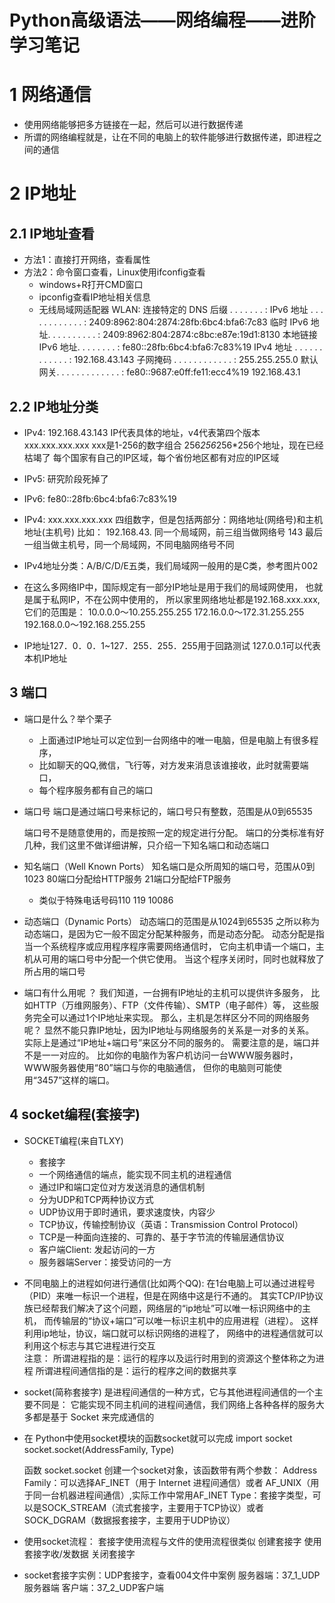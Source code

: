# **Python高级语法——网络编程——进阶学习笔记**

# 1 网络通信
- 使用网络能够把多方链接在一起，然后可以进行数据传递
- 所谓的网络编程就是，让在不同的电脑上的软件能够进行数据传递，即进程之间的通信

# 2 IP地址

## 2.1 IP地址查看
- 方法1：直接打开网络，查看属性
- 方法2：命令窗口查看，Linux使用ifconfig查看
    - windows+R打开CMD窗口
    - ipconfig查看IP地址相关信息
    - 无线局域网适配器 WLAN:
       连接特定的 DNS 后缀 . . . . . . . :
       IPv6 地址 . . . . . . . . . . . . : 2409:8962:804:2874:28fb:6bc4:bfa6:7c83
       临时 IPv6 地址. . . . . . . . . . : 2409:8962:804:2874:c8bc:e87e:19d1:8130
       本地链接 IPv6 地址. . . . . . . . : fe80::28fb:6bc4:bfa6:7c83%19
       IPv4 地址 . . . . . . . . . . . . : 192.168.43.143
       子网掩码  . . . . . . . . . . . . : 255.255.255.0
       默认网关. . . . . . . . . . . . . : fe80::9687:e0ff:fe11:ecc4%19
                                           192.168.43.1
                                           
## 2.2 IP地址分类
- IPv4: 192.168.43.143
    IP代表具体的地址，v4代表第四个版本 
    xxx.xxx.xxx.xxx   xxx是1-256的数字组合 256*256*256*256个地址，现在已经枯竭了
    每个国家有自己的IP区域，每个省份地区都有对应的IP区域                                    
- IPv5: 研究阶段死掉了
- IPv6: fe80::28fb:6bc4:bfa6:7c83%19

- IPv4: xxx.xxx.xxx.xxx 
    四组数字，但是包括两部分：网络地址(网络号)和主机地址(主机号)
    比如：
    192.168.43. 同一个局域网，前三组当做网络号
    143 最后一组当做主机号，同一个局域网，不同电脑网络号不同

- IPv4地址分类：A/B/C/D/E五类，我们局域网一般用的是C类，参考图片002

- 在这么多网络IP中，国际规定有一部分IP地址是用于我们的局域网使用，
    也就是属于私网IP，不在公网中使用的，
    所以家里网络地址都是192.168.xxx.xxx,它们的范围是： 
    10.0.0.0～10.255.255.255
    172.16.0.0～172.31.255.255
    192.168.0.0～192.168.255.255
    
- IP地址127．0．0．1~127．255．255．255用于回路测试
    127.0.0.1可以代表本机IP地址


## 3 端口
- 端口是什么？举个栗子
    - 上面通过IP地址可以定位到一台网络中的唯一电脑，但是电脑上有很多程序，
    - 比如聊天的QQ,微信，飞行等，对方发来消息该谁接收，此时就需要端口，
    - 每个程序服务都有自己的端口

- 端口号
    端口是通过端口号来标记的，端口号只有整数，范围是从0到65535
    
    端口号不是随意使用的，而是按照一定的规定进行分配。
    端口的分类标准有好几种，我们这里不做详细讲解，只介绍一下知名端口和动态端口

- 知名端口（Well Known Ports）
    知名端口是众所周知的端口号，范围从0到1023
    80端口分配给HTTP服务
    21端口分配给FTP服务
    - 类似于特殊电话号码110 119 10086
    
- 动态端口（Dynamic Ports）
    动态端口的范围是从1024到65535
    之所以称为动态端口，是因为它一般不固定分配某种服务，而是动态分配。
    动态分配是指当一个系统程序或应用程序程序需要网络通信时，
    它向主机申请一个端口，主机从可用的端口号中分配一个供它使用。
    当这个程序关闭时，同时也就释放了所占用的端口号
    
- 端口有什么用呢 ？ 
    我们知道，一台拥有IP地址的主机可以提供许多服务，
    比如HTTP（万维网服务）、FTP（文件传输）、SMTP（电子邮件）等，
    这些服务完全可以通过1个IP地址来实现。
    那么，主机是怎样区分不同的网络服务呢？
    显然不能只靠IP地址，因为IP地址与网络服务的关系是一对多的关系。
    实际上是通过“IP地址+端口号”来区分不同的服务的。 
    需要注意的是，端口并不是一一对应的。
    比如你的电脑作为客户机访问一台WWW服务器时，
    WWW服务器使用“80”端口与你的电脑通信，
    但你的电脑则可能使用“3457”这样的端口。
    
## 4 socket编程(套接字)

- SOCKET编程(来自TLXY)
    - 套接字
    - 一个网络通信的端点，能实现不同主机的进程通信
    - 通过IP和端口定位对方发送消息的通信机制
    - 分为UDP和TCP两种协议方式
    - UDP协议用于即时通讯，要求速度快，内容少
    - TCP协议，传输控制协议（英语：Transmission Control Protocol）
    - TCP是一种面向连接的、可靠的、基于字节流的传输层通信协议   
    - 客户端Client: 发起访问的一方
    - 服务器端Server：接受访问的一方
    
- 不同电脑上的进程如何进行通信(比如两个QQ):
    在1台电脑上可以通过进程号（PID）来唯一标识一个进程，但是在网络中这是行不通的。
    其实TCP/IP协议族已经帮我们解决了这个问题，网络层的“ip地址”可以唯一标识网络中的主机，
    而传输层的“协议+端口”可以唯一标识主机中的应用进程（进程）。
    这样利用ip地址，协议，端口就可以标识网络的进程了，
    网络中的进程通信就可以利用这个标志与其它进程进行交互   
    注意：
        所谓进程指的是：运行的程序以及运行时用到的资源这个整体称之为进程
        所谓进程间通信指的是：运行的程序之间的数据共享

- socket(简称套接字) 是进程间通信的一种方式，它与其他进程间通信的一个主要不同是：
    它能实现不同主机间的进程间通信，我们网络上各种各样的服务大多都是基于 Socket 来完成通信的

- 在 Python中使用socket模块的函数socket就可以完成
    import socket
    socket.socket(AddressFamily, Type)
    
    函数 socket.socket 创建一个socket对象，该函数带有两个参数：
    Address Family：可以选择AF_INET（用于 Internet 进程间通信）或者 AF_UNIX（用于同一台机器进程间通信）,实际工作中常用AF_INET
    Type：套接字类型，可以是SOCK_STREAM（流式套接字，主要用于TCP协议）或者SOCK_DGRAM（数据报套接字，主要用于UDP协议）

- 使用socket流程：
    套接字使用流程与文件的使用流程很类似
        创建套接字
        使用套接字收/发数据
        关闭套接字

- socket套接字实例：UDP套接字，查看004文件中案例
    服务器端：37_1_UDP服务器端
    客户端：37_2_UDP客户端
